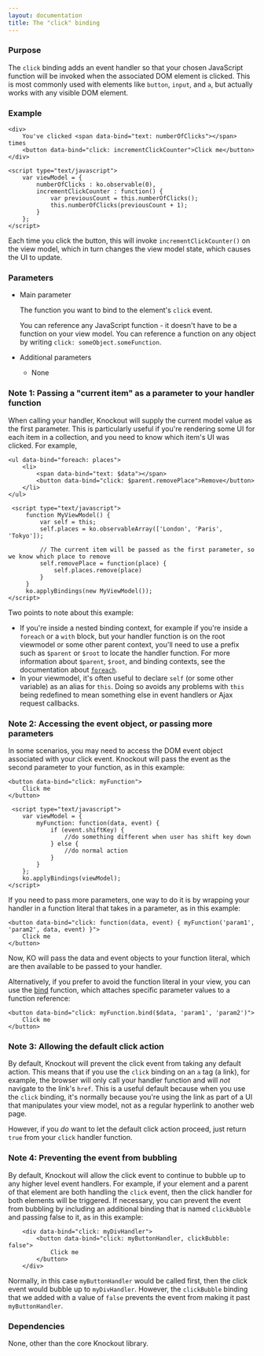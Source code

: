 ```yaml
---
layout: documentation
title: The "click" binding
---
```


### Purpose
The `click` binding adds an event handler so that your chosen JavaScript function will be invoked when the associated DOM element is clicked. This is most commonly used with elements like `button`, `input`, and `a`, but actually works with any visible DOM element.

### Example
    <div>
        You've clicked <span data-bind="text: numberOfClicks"></span> times
        <button data-bind="click: incrementClickCounter">Click me</button>
    </div>
    
    <script type="text/javascript">
        var viewModel = {
            numberOfClicks : ko.observable(0),
            incrementClickCounter : function() {
                var previousCount = this.numberOfClicks();
                this.numberOfClicks(previousCount + 1);
            }
        };
    </script>

Each time you click the button, this will invoke `incrementClickCounter()` on the view model, which in turn changes the view model state, which causes the UI to update.

### Parameters

 * Main parameter
   
   The function you want to bind to the element's `click` event. 
   
   You can reference any JavaScript function - it doesn't have to be a function on your view model. You can reference a function on any object by writing `click: someObject.someFunction`. 
      
 * Additional parameters 

   * None

### Note 1: Passing a "current item" as a parameter to your handler function

When calling your handler, Knockout will supply the current model value as the first parameter. This is particularly useful if you're rendering
some UI for each item in a collection, and you need to know which item's UI was clicked. For example,

    <ul data-bind="foreach: places">
        <li>
            <span data-bind="text: $data"></span>
            <button data-bind="click: $parent.removePlace">Remove</button>
        </li>
    </ul>
    
     <script type="text/javascript">
         function MyViewModel() {
             var self = this;
             self.places = ko.observableArray(['London', 'Paris', 'Tokyo']);

             // The current item will be passed as the first parameter, so we know which place to remove
             self.removePlace = function(place) {
                 self.places.remove(place)
             }
         }
         ko.applyBindings(new MyViewModel());
    </script> 

Two points to note about this example:

 * If you're inside a nested binding context, for example if you're inside a `foreach` or a `with` block, but your handler function
   is on the root viewmodel or some other parent context, you'll need to use a prefix such as `$parent` or `$root` to locate the 
   handler function. For more information about `$parent`, `$root`, and binding contexts, see the documentation about [`foreach`](foreach-binding.html).
 * In your viewmodel, it's often useful to declare `self` (or some other variable) as an alias for `this`. Doing so avoids any problems
   with `this` being redefined to mean something else in event handlers or Ajax request callbacks.

### Note 2: Accessing the event object, or passing more parameters

In some scenarios, you may need to access the DOM event object associated with your click event. Knockout will pass the event as the second parameter to your function, as in this example:

    <button data-bind="click: myFunction">
        Click me
    </button>
    
     <script type="text/javascript">
        var viewModel = {
            myFunction: function(data, event) {
                if (event.shiftKey) {
                    //do something different when user has shift key down
                } else {
                    //do normal action
                }
            }
        };
        ko.applyBindings(viewModel);
    </script>   

If you need to pass more parameters, one way to do it is by wrapping your handler in a function literal that takes in a parameter, as in this example:

    <button data-bind="click: function(data, event) { myFunction('param1', 'param2', data, event) }">
        Click me
    </button>

Now, KO will pass the data and event objects to your function literal, which are then available to be passed to your handler.

Alternatively, if you prefer to avoid the function literal in your view, you can use the [bind](https://developer.mozilla.org/en/JavaScript/Reference/Global_Objects/Function/bind) function, which attaches specific parameter values to a function reference:

    <button data-bind="click: myFunction.bind($data, 'param1', 'param2')">
        Click me
    </button>
  
### Note 3: Allowing the default click action

By default, Knockout will prevent the click event from taking any default action. This means that if you use the `click` binding on an `a` tag (a link), for example, the browser will only call your handler function and will *not* navigate to the link's `href`. This is a useful default because when you use the `click` binding, it's normally because you're using the link as part of a UI that manipulates your view model, not as a regular hyperlink to another web page.

However, if you *do* want to let the default click action proceed, just return `true` from your `click` handler function. 

### Note 4: Preventing the event from bubbling

By default, Knockout will allow the click event to continue to bubble up to any higher level event handlers.  For example, if your element and a parent of that element are both handling the `click` event, then the click handler for both elements will be triggered.  If necessary, you can prevent the event from bubbling by including an additional binding that is named `clickBubble` and passing false to it, as in this example:

        <div data-bind="click: myDivHandler">
            <button data-bind="click: myButtonHandler, clickBubble: false">
                Click me
            </button>
        </div>

Normally, in this case `myButtonHandler` would be called first, then the click event would bubble up to `myDivHandler`.  However, the `clickBubble` binding that we added with a value of `false` prevents the event from making it past `myButtonHandler`.

### Dependencies

None, other than the core Knockout library.
